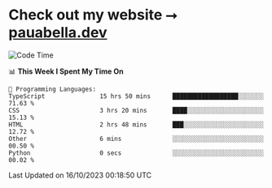# Check out my website ⭢ [pauabella.dev](https://pauabella.dev)

<!--START_SECTION:waka-->
![Code Time](http://img.shields.io/badge/Code%20Time-2%2C560%20hrs%2052%20mins-blue)

📊 **This Week I Spent My Time On** 

```text
💬 Programming Languages: 
TypeScript               15 hrs 50 mins      ██████████████████░░░░░░░   71.63 % 
CSS                      3 hrs 20 mins       ████░░░░░░░░░░░░░░░░░░░░░   15.13 % 
HTML                     2 hrs 48 mins       ███░░░░░░░░░░░░░░░░░░░░░░   12.72 % 
Other                    6 mins              ░░░░░░░░░░░░░░░░░░░░░░░░░   00.50 % 
Python                   0 secs              ░░░░░░░░░░░░░░░░░░░░░░░░░   00.02 % 
```


 Last Updated on 16/10/2023 00:18:50 UTC
<!--END_SECTION:waka-->
